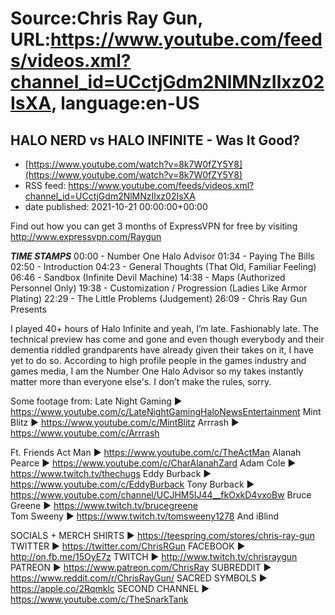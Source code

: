 # Source:Chris Ray Gun, URL:https://www.youtube.com/feeds/videos.xml?channel_id=UCctjGdm2NlMNzIlxz02IsXA, language:en-US

## HALO NERD vs HALO INFINITE - Was It Good?
 - [https://www.youtube.com/watch?v=8k7W0fZY5Y8](https://www.youtube.com/watch?v=8k7W0fZY5Y8)
 - RSS feed: https://www.youtube.com/feeds/videos.xml?channel_id=UCctjGdm2NlMNzIlxz02IsXA
 - date published: 2021-10-21 00:00:00+00:00

Find out how you can get 3 months of ExpressVPN for free by visiting http://www.expressvpn.com/Raygun

___TIME STAMPS___
00:00 - Number One Halo Advisor
01:34 - Paying The Bills
02:50 - Introduction 
04:23 - General Thoughts (That Old, Familiar Feeling)
06:46 - Sandbox (Infinite Devil Machine)
14:38 -  Maps (Authorized Personnel Only)
19:38 - Customization / Progression (Ladies Like Armor Plating)
22:29 - The Little Problems (Judgement)
26:09 - Chris Ray Gun Presents

I played 40+ hours of Halo Infinite and yeah, I’m late. Fashionably late. The technical preview has come and gone and even though everybody and their dementia riddled grandparents have already given their takes on it, I have yet to do so. According to high profile people in the games industry and games media, I am the Number One Halo Advisor so my takes instantly matter more than everyone else's. I don’t make the rules, sorry.

Some footage from:
Late Night Gaming ► https://www.youtube.com/c/LateNightGamingHaloNewsEntertainment
Mint Blitz ► https://www.youtube.com/c/MintBlitz
Arrrash ► https://www.youtube.com/c/Arrrash

Ft. Friends 
Act Man ► https://www.youtube.com/c/TheActMan
Alanah Pearce ► https://www.youtube.com/c/CharAlanahZard
Adam Cole ► https://www.twitch.tv/thechugs
Eddy Burback ►  https://www.youtube.com/c/EddyBurback
Tony Burback ► https://www.youtube.com/channel/UCJHM5IJ44__fkOxkD4vxoBw
Bruce Greene ► https://www.twitch.tv/brucegreene  
Tom Sweeny ► https://www.twitch.tv/tomsweeny1278
And iBlind

SOCIALS + MERCH 
SHIRTS ► https://teespring.com/stores/chris-ray-gun
TWITTER ► https://twitter.com/ChrisRGun
FACEBOOK ► http://on.fb.me/15OyE7z
TWITCH ► http://www.twitch.tv/chrisraygun
PATREON ► https://www.patreon.com/ChrisRay
SUBREDDIT ► https://www.reddit.com/r/ChrisRayGun/
SACRED SYMBOLS  ► https://apple.co/2Rqmklc
SECOND CHANNEL ► https://www.youtube.com/c/TheSnarkTank

